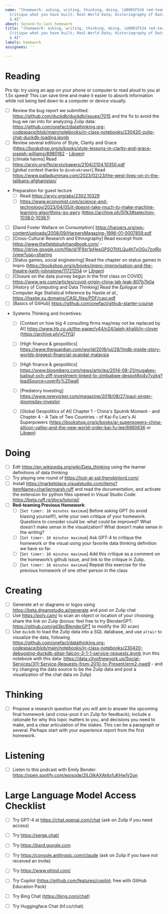 ```yaml
---
name: "[homework: asking, writing, thinking, doing, \U0001F534 red-teaming \U0001F608]
  Critique what you have built; Real-World Data; Historiography of Data, Incentives,
  & AI"
about: Second-to-last homework
title: "[homework: asking, writing, thinking, doing, \U0001F534 red-teaming \U0001F608]
  Critique what you have built; Real-World Data; Historiography of Data, Incentives,
  & AI"
labels: homework
assignees: ''

---
```


# Reading
Pro tip: try using an app on your phone or computer to read aloud to you at 1.5x speed! This can save time and make it easier to absorb information while not being tied down to a computer or device visually.
- [ ] Review the bug report we submitted: https://github.com/duckdb/duckdb/issues/7015 and the fix to avoid the bug we ran into for analyzing Zulip data: https://github.com/onefact/datathinking.org-codespace/blob/main/notebooks/in-class-notebooks/230420-zulip-chat-duckdb-loading.ipynb
- [ ] Review several editions of Style, Clarity and Grace (https://bookshop.org/p/books/style-lessons-in-clarity-and-grace-joseph-williams/8980182 - [Libgen](libgen.rs/search.php?req=style+clarity+grace))
- [ ] [climate harms] Read https://arxiv.org/ftp/arxiv/papers/2104/2104.10350.pdf
- [ ] [global context thanks to `@indrekromet`] Read https://www.palladiummag.com/2023/02/23/the-west-lives-on-in-the-talibans-afghanistan/ 
- Preparation for guest lecture
  - [ ] Read https://arxiv.org/abs/2302.10329
  - [ ] https://www.economist.com/science-and-technology/2023/04/05/it-doesnt-take-much-to-make-machine-learning-algorithms-go-awry (https://archive.ph/5l1k3#selection-1038.0-1038.1)
- [ ] [David Foster Wallace on Consumption] https://harpers.org/wp-content/uploads/2008/09/HarpersMagazine-1996-01-0007859.pdf
- [ ] [Cross-Cultural Research and Ethnography] Read excerpt from https://www.thefieldstudyhandbook.com/ - https://drive.google.com/file/d/1F9zr1pHesGPSOTtXLQu4hTxOGu7zoIRx/view?usp=sharing
- [ ] [Status games, social engineering] Read the chapter on status games in Impro (https://bookshop.org/p/books/impro-improvisation-and-the-theatre-keith-johnstone/11721204 or [Libgen](libgen.rs/search.php?req=+impro))
- [ ] [Closure on the data journey begun in the first class on COVID] https://www.wsj.com/articles/covid-origin-china-lab-leak-807b7b0a
- [ ] [History of Computing and Data Thinking] Read the _Epilogue_ of Computer Age Statistical Inference by Hastie _et al._, https://hastie.su.domains/CASI_files/PDF/casi.pdf
- [ ] [Basics of GitHub] https://github.com/onefact/github-starter-course
- Systems Thinking and Incentives:
  - [ ] [Context on how big 4 consulting firms may/may not be replaced by AI] https://www.lrb.co.uk/the-paper/v44/n24/laleh-khalili/in-clover (https://archive.ph/yC1YQ)
  - [ ] [High finance & geopolitics] https://www.theguardian.com/world/2016/jul/28/1mdb-inside-story-worlds-biggest-financial-scandal-malaysia
  - [ ] [High finance & geopolitics] https://www.bloomberg.com/news/articles/2014-08-21/mugabes-bailout-och-ziff-investment-linked-to-zimbabwe-despot#xj4y7vzkg?leadSource=uverify%20wall
  - [ ] [Predatory Investing] https://www.newyorker.com/magazine/2018/08/27/paul-singer-doomsday-investor
  - [ ] [Global Geopolitics of AI] Chapter 1 - China's Sputnik Moment - and Chapter 4 - A Tale of Two Countries - of Kai-Fu Lee's AI Superpowers (https://bookshop.org/p/books/ai-superpowers-china-silicon-valley-and-the-new-world-order-kai-fu-lee/6960836 or [Libgen](http://libgen.rs/search.php?req=ai+superpowers))


# Doing
- [ ] Edit https://en.wikipedia.org/wiki/Data_thinking using the learner definitions of data thinking
- [ ] Try playing one round of https://lost-at-sql.therobinlord.com/
- [ ] Install https://marketplace.visualstudio.com/items?itemName=charliermarsh.ruff and read the documentation, and activate the extension for python files opened in Visual Studio Code: https://beta.ruff.rs/docs/tutorial/
- [ ] **Red-teaming Previous Homework**: 
  - [ ] [`Set timer: 10 minutes maximum`] Before asking GPT (to avoid biasing yourself!), write your own critique of your homework. Questions to consider could be: what could be improved? What doesn’t make sense in the visualization? What doesn’t make sense in the writing?
  - [ ] [`Set timer: 10 minutes maximum`] Ask GPT-4 to critique the homework or the visual using your favorite data thinking definition we have so far.
  - [ ] [`Set timer: 10 minutes maximum`] Add this critique as a comment on the homework’s github issue, and link to the critique in Zulip.
  - [ ] [`Set timer: 10 minutes maximum`] Repeat this exercise for the previous homework of one other person in the class
  
# Creating
- [ ] Generate art or diagrams or logos using https://beta.dreamstudio.ai/generate and post on Zulip chat
- [ ] Use https://poly.cam/ to scan an object or location of your choosing; share the link on Zulip (bonus: feel free to try BlenderGPT: https://github.com/gd3kr/BlenderGPT to modify the 3D scan)
- [ ] Use `duckdb` to load the Zulip data into a SQL database, and use `altair` to visualize the data, following https://github.com/onefact/datathinking.org-codespace/blob/main/notebooks/in-class-notebooks/230420-debugging-duckdb-altair-falcon-3-1-1-service-requests.ipynb (run this notebook with this data: https://data.cityofnewyork.us/Social-Services/311-Service-Requests-from-2010-to-Present/erm2-nwe9 - and try changing the data source to be the Zulip data and post a visualization of the chat data on Zulip)

# Thinking
- [ ] Propose a research question that you will aim to answer the upcoming final homework (and cross-post it on Zulip for feedback); include a rationale for why this topic matters to you, and decisions you need to make, and a clear articulation of the stakes. This can be a paragraph or several. Perhaps start with your experience report from the first homework.

# Listening
- [ ] Listen to this podcast with Emily Bender: https://open.spotify.com/episode/2ILGlkAXAt4xfuKHwIV2on

# Large Language Model Access Checklist
- [ ] Try GPT-4 at https://chat.openai.com/chat (ask on Zulip if you need access)
- [ ] Try https://serge.chat/
- [ ] Try https://bard.google.com
- [ ] Try https://console.anthropic.com/claude (ask on Zulip if you have not received an invite)
- [ ] Try https://www.phind.com/
- [ ] Try Copilot (https://github.com/features/copilot; free with GitHub Education Pack)
- [ ] Try Bing Chat (https://bing.com/chat)
- [ ] Try Huggingface Chat (hf.co/chat)




